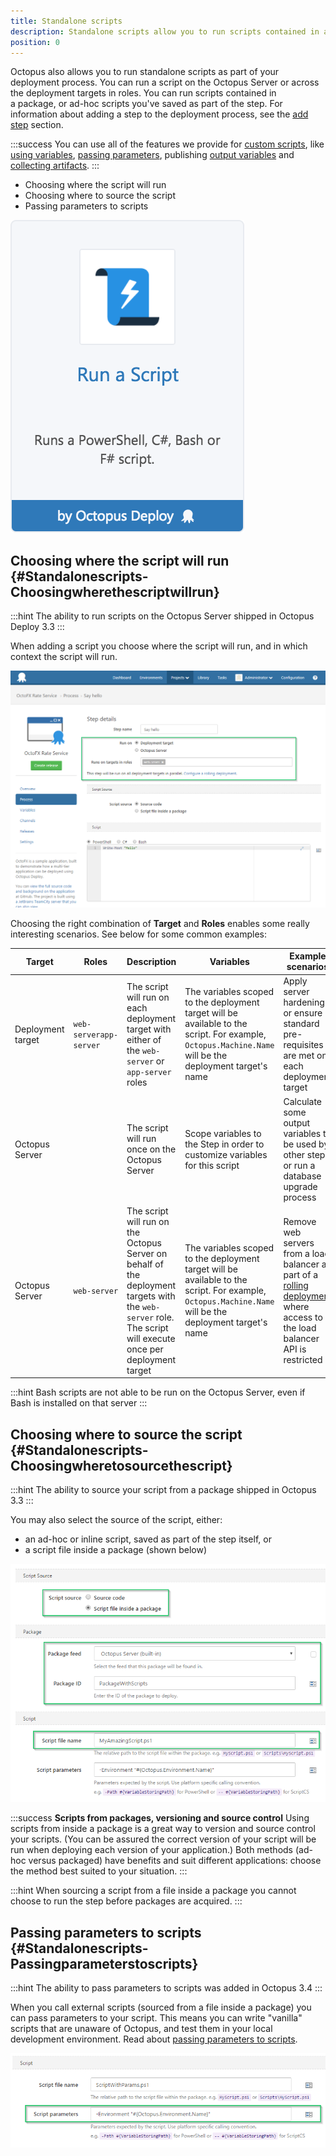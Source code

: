 ```yaml
---
title: Standalone scripts
description: Standalone scripts allow you to run scripts contained in a package, or ad-hoc scripts you've saved as part of the step.
position: 0
---
```


Octopus also allows you to run standalone scripts as part of your deployment process. You can run a script on the Octopus Server or across the deployment targets in roles. You can run scripts contained in a package, or ad-hoc scripts you've saved as part of the step. For information about adding a step to the deployment process, see the [add step](/docs/deploying-applications/adding-steps.md) section.

:::success
You can use all of the features we provide for [custom scripts](/docs/deploying-applications/custom-scripts/index.md), like [using variables](/docs/deploying-applications/custom-scripts/index.md#Customscripts-Variables), [passing parameters](/docs/deploying-applications/custom-scripts/index.md#Customscripts-Passingparameterstoscripts), publishing [output variables](/docs/deploying-applications/custom-scripts/index.md#Customscripts-Outputvariables) and [collecting artifacts](/docs/deploying-applications/custom-scripts/index.md#Customscripts-Collectingartifacts).
:::

- Choosing where the script will run
- Choosing where to source the script
- Passing parameters to scripts

![](/docs/images/5671696/5865914.png "width=170")

## Choosing where the script will run {#Standalonescripts-Choosingwherethescriptwillrun}

:::hint
The ability to run scripts on the Octopus Server shipped in Octopus Deploy 3.3
:::

When adding a script you choose where the script will run, and in which context the script will run.

![](/docs/images/5046401/5275659.png "width=500")

Choosing the right combination of **Target** and **Roles** enables some really interesting scenarios. See below for some common examples:

| Target            | Roles | Description | Variables | Example scenarios |      |
| ----------------- | ----- | ----------- | --------- | ----------------- | ---- |
| Deployment target | `web-serverapp-server` | The script will run on each deployment target with either of the `web-server` or `app-server` roles | The variables scoped to the deployment target will be available to the script. For example, `Octopus.Machine.Name` will be the deployment target's name | Apply server hardening or ensure standard pre-requisites are met on each deployment target | ![](/docs/images/5046401/5275661.png "width=100") |
| Octopus Server |  | The script will run once on the Octopus Server  | Scope variables to the Step in order to customize variables for this script | Calculate some output variables to be used by other steps or run a database upgrade process | ![](/docs/images/5046401/5275662.png "width=100") |
| Octopus Server | `web-server` | The script will run on the Octopus Server on behalf of the deployment targets with the `web-server` role. The script will execute once per deployment target | The variables scoped to the deployment target will be available to the script. For example, `Octopus.Machine.Name` will be the deployment target's name | Remove web servers from a load balancer as part of a [rolling deployment](/docs/patterns/rolling-deployments.md) where access to the load balancer API is restricted | ![](/docs/images/5046401/5275663.png "width=100") |

:::hint
Bash scripts are not able to be run on the Octopus Server, even if Bash is installed on that server
:::

## Choosing where to source the script {#Standalonescripts-Choosingwheretosourcethescript}

:::hint
The ability to source your script from a package shipped in Octopus 3.3
:::

You may also select the source of the script, either:

- an ad-hoc or inline script, saved as part of the step itself, or
- a script file inside a package (shown below)

![](/docs/images/5046401/5865637.png "width=500")

:::success
**Scripts from packages, versioning and source control**
Using scripts from inside a package is a great way to version and source control your scripts. (You can be assured the correct version of your script will be run when deploying each version of your application.) Both methods (ad-hoc versus packaged) have benefits and suit different applications: choose the method best suited to your situation.
:::

:::hint
When sourcing a script from a file inside a package you cannot choose to run the step before packages are acquired.
:::

## Passing parameters to scripts {#Standalonescripts-Passingparameterstoscripts}

:::hint
The ability to pass parameters to scripts was added in Octopus 3.4
:::

When you call external scripts (sourced from a file inside a package) you can pass parameters to your script. This means you can write "vanilla" scripts that are unaware of Octopus, and test them in your local development environment. Read about [passing parameters to scripts](/docs/deploying-applications/custom-scripts/index.md#Customscripts-Passingparameterstoscripts).

![](/docs/images/5046401/5865636.png "width=500")
